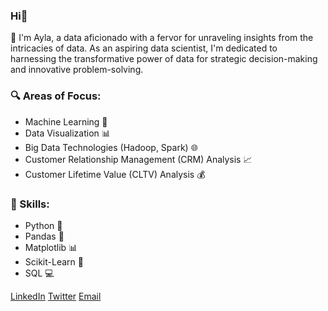 ### Hi👋
🚀 I'm Ayla, a data aficionado with a fervor for unraveling insights from the intricacies of data. As an aspiring data scientist, I'm dedicated to harnessing the transformative power of data for strategic decision-making and innovative problem-solving.

### 🔍 Areas of Focus:

- Machine Learning 🤖
- Data Visualization 📊
- Big Data Technologies (Hadoop, Spark) 🌐
- Customer Relationship Management (CRM) Analysis 📈
- Customer Lifetime Value (CLTV) Analysis 💰

### 💼 Skills:

- Python 🐍
- Pandas 🐼
- Matplotlib 📊
- Scikit-Learn 🧠
- SQL 💻


[LinkedIn](www.linkedin.com/in/aylaissi)
[Twitter](https://twitter.com/aylanrcnss)
[Email](mailto:ayla.nurcanl@gmail.com)

